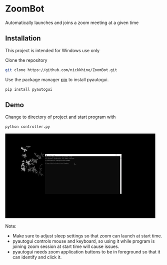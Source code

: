 
# ZoomBot
Automatically launches and joins a zoom meeting at a given time
## Installation

This project is intended for Windows use only

Clone the repository


```bash
git clone https://github.com/nickkhine/ZoomBot.git
```

Use the package manager [pip](https://pip.pypa.io/en/stable/) to install pyautogui.

```bash
pip install pyautogui
```


## Demo
Change to directory of project and start program with
```bash
python controller.py
```
![](gif.gif)

Note: 
  - Make sure to adjust sleep settings so that zoom can launch at start time.
  - pyautogui controls mouse and keyboard, so using it while program is joining zoom session at start time will cause issues.
  - pyautogui needs zoom application buttons to be in foreground so that it can identify and click it.
 

